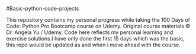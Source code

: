 #Basic-python-code-projects

This repository contains my personal progress while taking the 100 Days of Code: Python Pro Bootcamp course on Udemy.
Original course materials © Dr. Angela Yu / Udemy. Code here reflects my personal learning and exercise solutions.I have only done the first 15 days which was the basic, this repo would be updated as and when i move ahead with the course.
